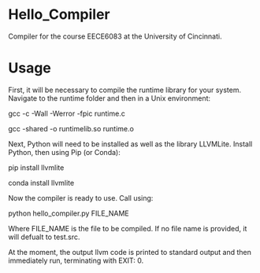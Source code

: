 # Hello_Compiler
Compiler for the course EECE6083 at the University of Cincinnati.

# Usage
First, it will be necessary to compile the runtime library for your system. Navigate to the runtime folder and then in a Unix environment:

gcc -c -Wall -Werror -fpic runtime.c

gcc -shared -o runtimelib.so runtime.o

Next, Python will need to be installed as well as the library LLVMLite. Install Python, then using Pip (or Conda):

pip install llvmlite

conda install llvmlite

Now the compiler is ready to use. Call using:

python hello_compiler.py FILE_NAME

Where FILE_NAME is the file to be compiled. If no file name is provided, it will defualt to test.src. 

At the moment, the output llvm code is printed to standard output and then immediately run, terminating with EXIT: 0. 
